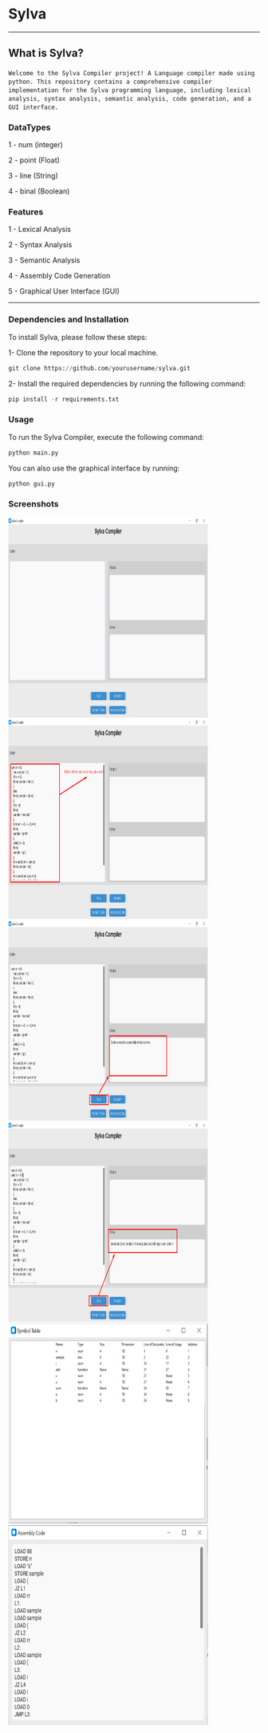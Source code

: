 # Sylva
------------------------------------------------------------------------------
## What is Sylva?
``` Welcome to the Sylva Compiler project! A Language compiler made using python. This repository contains a comprehensive compiler implementation for the Sylva programming language, including lexical analysis, syntax analysis, semantic analysis, code generation, and a GUI interface. ```
### DataTypes
1 - num (integer)

2 - point (Float)

3 - line (String)

4 - binal (Boolean)

### Features
1 - Lexical Analysis

2 - Syntax Analysis

3 - Semantic Analysis

4 - Assembly Code Generation

5 - Graphical User Interface (GUI)

-----------------------------------------------------------
### Dependencies and Installation
To install Sylva, please follow these steps:

1- Clone the repository to your local machine.
```python
git clone https://github.com/yourusername/sylva.git
```

2- Install the required dependencies by running the following command:

```python
pip install -r requirements.txt
```

### Usage
To run the Sylva Compiler, execute the following command:

```python
python main.py
```

You can also use the graphical interface by running:
```python
python gui.py
```

### Screenshots

<img src = "./images/Picture1.png"  width="400" height="400">
<img src = "./images/Picture2.png"  width="400" height="400">
<img src = "./images/Picture3.png"  width="400" height="400">
<img src = "./images/Picture4.png"  width="400" height="400">
<img src = "./images/Picture5.png"  width="400" height="400">
<img src = "./images/Picture6.png"  width="400" height="400">
